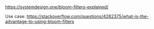 https://systemdesign.one/bloom-filters-explained/

Use case: https://stackoverflow.com/questions/4282375/what-is-the-advantage-to-using-bloom-filters